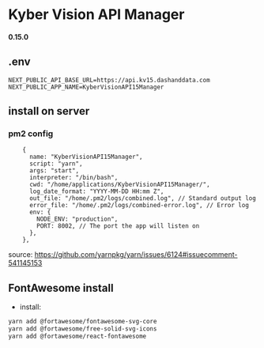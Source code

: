 # Kyber Vision API Manager

#### 0.15.0

## .env

```
NEXT_PUBLIC_API_BASE_URL=https://api.kv15.dashanddata.com
NEXT_PUBLIC_APP_NAME=KyberVisionAPI15Manager
```

## install on server

### pm2 config

```
    {
      name: "KyberVisionAPI15Manager",
      script: "yarn",
      args: "start",
      interpreter: "/bin/bash",
      cwd: "/home/applications/KyberVisionAPI15Manager/",
      log_date_format: "YYYY-MM-DD HH:mm Z",
      out_file: "/home/.pm2/logs/combined.log", // Standard output log
      error_file: "/home/.pm2/logs/combined-error.log", // Error log
      env: {
        NODE_ENV: "production",
        PORT: 8002, // The port the app will listen on
      },
    },
```

source: https://github.com/yarnpkg/yarn/issues/6124#issuecomment-541145153

## FontAwesome install

- install:

```bash
yarn add @fortawesome/fontawesome-svg-core
yarn add @fortawesome/free-solid-svg-icons
yarn add @fortawesome/react-fontawesome
```
